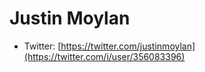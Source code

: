 # Justin Moylan

* Twitter: [https://twitter.com/justinmoylan](https://twitter.com/i/user/356083396)

